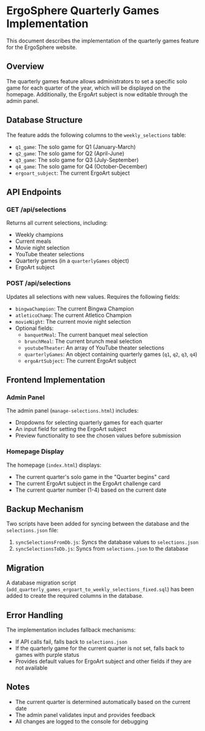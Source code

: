 # ErgoSphere Quarterly Games Implementation

This document describes the implementation of the quarterly games feature for the ErgoSphere website.

## Overview

The quarterly games feature allows administrators to set a specific solo game for each quarter of the year, which will be displayed on the homepage. Additionally, the ErgoArt subject is now editable through the admin panel.

## Database Structure

The feature adds the following columns to the `weekly_selections` table:

- `q1_game`: The solo game for Q1 (January-March)
- `q2_game`: The solo game for Q2 (April-June)
- `q3_game`: The solo game for Q3 (July-September)
- `q4_game`: The solo game for Q4 (October-December)
- `ergoart_subject`: The current ErgoArt subject

## API Endpoints

### GET /api/selections

Returns all current selections, including:
- Weekly champions
- Current meals
- Movie night selection
- YouTube theater selections
- Quarterly games (in a `quarterlyGames` object)
- ErgoArt subject

### POST /api/selections

Updates all selections with new values. Requires the following fields:
- `bingwaChampion`: The current Bingwa Champion
- `atleticoChamp`: The current Atletico Champion
- `movieNight`: The current movie night selection
- Optional fields:
  - `banquetMeal`: The current banquet meal selection
  - `brunchMeal`: The current brunch meal selection
  - `youtubeTheater`: An array of YouTube theater selections
  - `quarterlyGames`: An object containing quarterly games (`q1`, `q2`, `q3`, `q4`)
  - `ergoArtSubject`: The current ErgoArt subject

## Frontend Implementation

### Admin Panel

The admin panel (`manage-selections.html`) includes:
- Dropdowns for selecting quarterly games for each quarter
- An input field for setting the ErgoArt subject
- Preview functionality to see the chosen values before submission

### Homepage Display

The homepage (`index.html`) displays:
- The current quarter's solo game in the "Quarter begins" card
- The current ErgoArt subject in the ErgoArt challenge card
- The current quarter number (1-4) based on the current date

## Backup Mechanism

Two scripts have been added for syncing between the database and the `selections.json` file:

1. `syncSelectionsFromDb.js`: Syncs the database values to `selections.json`
2. `syncSelectionsToDb.js`: Syncs from `selections.json` to the database

## Migration

A database migration script (`add_quarterly_games_ergoart_to_weekly_selections_fixed.sql`) has been added to create the required columns in the database.

## Error Handling

The implementation includes fallback mechanisms:
- If API calls fail, falls back to `selections.json`
- If the quarterly game for the current quarter is not set, falls back to games with purple status
- Provides default values for ErgoArt subject and other fields if they are not available

## Notes

- The current quarter is determined automatically based on the current date
- The admin panel validates input and provides feedback
- All changes are logged to the console for debugging
